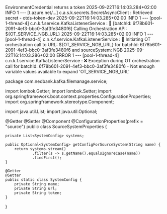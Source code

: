 EnvironmentCredential returns a token
2025-09-22T16:14:03.284+02:00  INFO 1 --- [t.azure.net/...] c.a.s.k.secrets.SecretAsyncClient        : Retrieved secret - otds-token-dev
2025-09-22T16:14:03.285+02:00  INFO 1 --- [pool-1-thread-4] c.n.k.f.service.KafkaListenerService     : 🚀 [batchId: 6f78b601-2091-4ef3-bbc0-3af3fe3480f6] Calling Orchestration API: ${OT_SERVICE_NGB_URL}
2025-09-22T16:14:03.285+02:00  INFO 1 --- [pool-1-thread-4] c.n.k.f.service.KafkaListenerService     : 📡 Initiating OT orchestration call to URL: ${OT_SERVICE_NGB_URL} for batchId: 6f78b601-2091-4ef3-bbc0-3af3fe3480f6 and sourceSystem: NGB
2025-09-22T16:14:03.286+02:00 ERROR 1 --- [pool-1-thread-4] c.n.k.f.service.KafkaListenerService     : ❌ Exception during OT orchestration call for batchId: 6f78b601-2091-4ef3-bbc0-3af3fe3480f6 - Not enough variable values available to expand 'OT_SERVICE_NGB_URL'

package com.nedbank.kafka.filemanage.service;

import lombok.Getter;
import lombok.Setter;
import org.springframework.boot.context.properties.ConfigurationProperties;
import org.springframework.stereotype.Component;

import java.util.List;
import java.util.Optional;

@Getter
@Setter
@Component
@ConfigurationProperties(prefix = "source")
public class SourceSystemProperties {

    private List<SystemConfig> systems;

    public Optional<SystemConfig> getConfigForSourceSystem(String name) {
        return systems.stream()
                .filter(s -> s.getName().equalsIgnoreCase(name))
                .findFirst();
    }

    @Getter
    @Setter
    public static class SystemConfig {
        private String name;
        private String url;
        private String token;
    }
}

